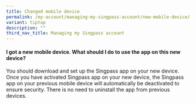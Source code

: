```yaml
---
title: Changed mobile device
permalink: /my-account/managing-my-singpass-account/new-mobile-device/
variant: tiptap
description: ""
third_nav_title: Managing my Singpass account
---
```

<h4>I got a new mobile device. What should I do to use the app on this new device?</h4>
<p>You should download and set up the Singpass app on your new device. Once
you have activated Singpass app on your new device, the Singpass app on
your previous mobile device will automatically be deactivated to ensure
security. There is no need to uninstall the app from previous devices.</p>